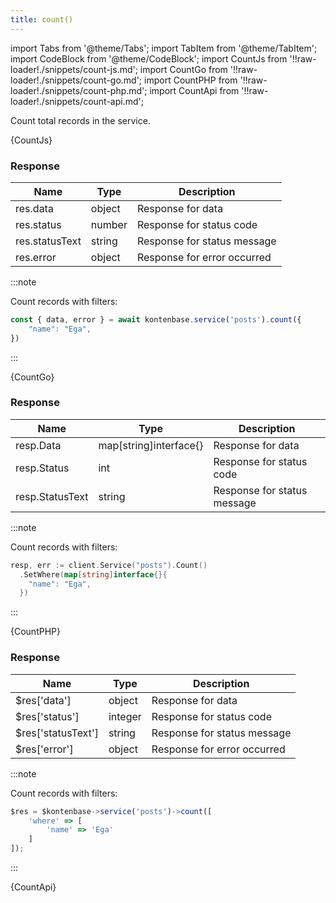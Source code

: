 ```yaml
---
title: count()
---
```


import Tabs from '@theme/Tabs';
import TabItem from '@theme/TabItem';
import CodeBlock from '@theme/CodeBlock';
import CountJs from '!!raw-loader!./snippets/count-js.md';
import CountGo from '!!raw-loader!./snippets/count-go.md';
import CountPHP from '!!raw-loader!./snippets/count-php.md';
import CountApi from '!!raw-loader!./snippets/count-api.md';

Count total records in the service.

<Tabs>
  <TabItem value="javascript" label="Javascript" default>
    <CodeBlock className="language-jsx">
      {CountJs}
    </CodeBlock>

### Response

| Name            | Type   | Description |
| --------------- | ------ | ----------- | 
| res.data    | object | Response for data |
| res.status  | number | Response for status code |
| res.statusText | string | Response for status message |
| res.error | object | Response for error occurred |

:::note

Count records with filters:

```javascript
const { data, error } = await kontenbase.service('posts').count({
    "name": "Ega",
})
```

:::

  </TabItem>
  <TabItem value="go" label="Go" default>
    <CodeBlock className="language-jsx">
      {CountGo}
    </CodeBlock>

### Response

| Name            | Type   | Description |
| --------------- | ------ | ----------- | 
| resp.Data    | map[string]interface{} | Response for data |
| resp.Status  | int | Response for status code |
| resp.StatusText | string | Response for status message |

:::note

Count records with filters:

```go
resp, err := client.Service("posts").Count()
  .SetWhere(map[string]interface{}{
    "name": "Ega",
  })
```

:::

  </TabItem>
  <TabItem value="php" label="PHP" default>
    <CodeBlock className="language-jsx">
      {CountPHP}
    </CodeBlock>

### Response

| Name            | Type   | Description |
| --------------- | ------ | ----------- | 
| $res['data']    | object | Response for data |
| $res['status']  | integer | Response for status code |
| $res['statusText'] | string | Response for status message |
| $res['error'] | object | Response for error occurred |

:::note

Count records with filters:

```javascript
$res = $kontenbase->service('posts')->count([
	'where' => [
		'name' => 'Ega'
	]
]);
```

:::

  </TabItem>
  <TabItem value="API" label="API">
    <CodeBlock className="language-jsx" title="[GET]">
      {CountApi}
    </CodeBlock>
  </TabItem>
</Tabs>
